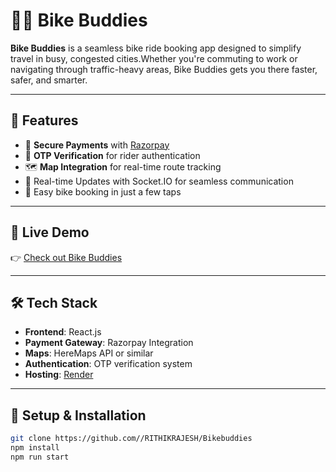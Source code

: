 # 🚴‍♀️ Bike Buddies

**Bike Buddies** is a seamless bike ride booking app designed to simplify travel in busy, congested cities.Whether you're commuting to work or navigating through traffic-heavy areas, Bike Buddies gets you there faster, safer, and smarter.

---

## 🌟 Features

- 🔐 **Secure Payments** with [Razorpay](https://razorpay.com/)
- 🔄 **OTP Verification** for rider authentication
- 🗺️ **Map Integration** for real-time route tracking
- 📡 Real-time Updates with Socket.IO for seamless communication
- 🛵 Easy bike booking in just a few taps


---

## 🚀 Live Demo

👉 [Check out Bike Buddies](https://bikebuddiezz.onrender.com)

---

## 🛠 Tech Stack

- **Frontend**: React.js
- **Payment Gateway**: Razorpay Integration
- **Maps**: HereMaps API or similar
- **Authentication**: OTP verification system
- **Hosting**: [Render](https://render.com) 

---

## 🧩 Setup & Installation

```bash
git clone https://github.com//RITHIKRAJESH/Bikebuddies
npm install
npm run start
